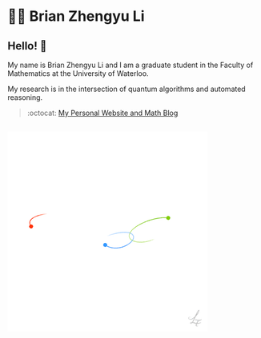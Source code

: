 # :man_technologist: Brian Zhengyu Li

## Hello! 👋

My name is Brian Zhengyu Li and I am a graduate student in the Faculty of Mathematics at the University of Waterloo.

My research is in the intersection of quantum algorithms and automated reasoning. 

> :octocat: [My Personal Website and Math Blog](https://404briannotfound.tech/)

![image](https://github.com/BrianLi009/BrianLi009/blob/master/three.gif)
---
